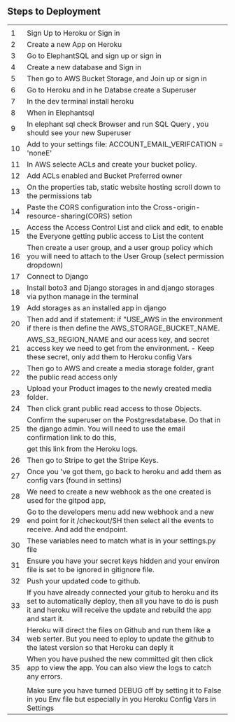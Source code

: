 ## Steps to Deployment                                                                                                                                             

|    |                                                                                                                                                                                                 |
|----|-------------------------------------------------------------------------------------------------------------------------------------------------------------------------------------------------|
|    |                                                                                                                                                                                                 |
| 1  | Sign Up to Heroku or Sign in                                                                                                                                                                    |
| 2  | Create a new App on Heroku                                                                                                                                                                      |
| 3  | Go to ElephantSQL and sign up or sign in                                                                                                                                                        |
| 4  | Create a new database and Sign in                                                                                                                                                               |
| 5  | Then go to AWS Bucket Storage, and Join up or sign in                                                                                                                                           |
| 6  |  Go to Heroku and  in he Databse create a Superuser                                                                                                                                             |
| 7  |  In the dev terminal install heroku                                                                                                                                                             |
| 8  | When in Elephantsql                                                                                                                                                                             |
| 9  | In elephant sql check Browser and run SQL Query , you should see your new Superuser                                                                                                             |
| 10 | Add to your settings file: ACCOUNT_EMAIL_VERIFCATION = 'noneE'                                                                                                                                  |
| 11 | In AWS selecte ACLs and create your bucket policy.                                                                                                                                              |
| 12 | Add ACLs enabled and Bucket Preferred owner                                                                                                                                                     |
| 13 |  On the properties tab, static website hosting scroll down to the permissions tab                                                                                                               |
| 14 | Paste the CORS configuration into the Cross-origin-resource-sharing(CORS) setion                                                                                                                |
| 15 | Access the Access Control List and click and edit, to enable the Everyone getting  public access to List the content                                                                            |
| 16 | Then create a user group, and a user group policy which you will need to attach to the User Group (select permission dropdown)                                                                  |
| 17 | Connect to Django                                                                                                                                                                               |
| 18 | Install boto3 and Django storages in and django storages via python manage in the terminal                                                                                                      |
| 19 | Add storages as an installed app in django                                                                                                                                                      |
| 20 | Then add and if statement: if "USE_AWS in the environment if there is then define the AWS_STORAGE_BUCKET_NAME.                                                                                  |
| 21 | AWS_S3_REGION_NAME and our acess key, and secret access key we need to get from the environment. - Keep these secret, only add them to Heroku config Vars                                       |
| 22 | Then go to AWS and create a media storage folder, grant the public read access only                                                                                                             |
| 23 | Upload your Product images to the newly created media folder.                                                                                                                                   |
| 24 | Then click grant public read access to those Objects.                                                                                                                                           |
| 25 | Confirm the superuser on the Postgresdatabase. Do that in the django admin. You will need to use the email confirmation link to do this,                                                        |
|    | get this link from the Heroku logs.                                                                                                                                                             |
| 26 | Then go to Stripe to get the Stripe Keys.                                                                                                                                                       |
| 27 | Once you 've got them, go back to heroku and add them as config vars (found in settins)                                                                                                         |
| 28 | We need to create a new webhook  as the one created is used for the gitpod app,                                                                                                                 |
| 29 | Go to the developers menu add new webhook and a new end point for it /checkout/SH then select all the events to receive. And add the endpoint.                                                  |
| 30 | These variables need to match what is in your settings.py file                                                                                                                                  |
| 31 | Ensure you have your secret keys hidden and your environ file is set to be ignored in gitignore file.                                                                                           |
| 32 | Push your updated code to github.                                                                                                                                                               |
| 33 | If you have already connected your gitub to heroku and its set to automatically deploy, then all you have to do is push it and heroku will receive the update and rebuild the app and start it. |
| 34 | Heroku will direct the files on Github and run them like a web serter. But  you need to eploy to update the github to the latest version so that Heroku can deply it                            |
| 35 | When you have pushed the new committed git then click app to view the app. You can also view the logs to catch any errors.                                                                      |
|    |                                                                                                                                                                                                 |
|    | Make sure you have turned DEBUG off by setting it to False in you Env file but especially in you Heroku Config Vars in Settings                                                                 |
